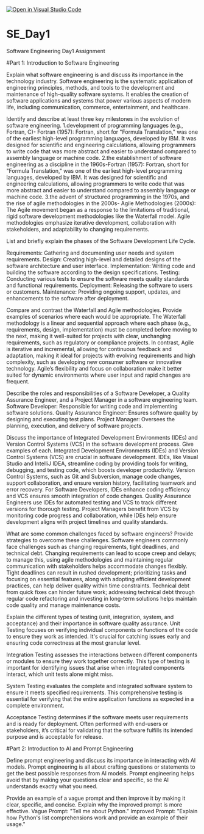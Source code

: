 [![Open in Visual Studio Code](https://classroom.github.com/assets/open-in-vscode-2e0aaae1b6195c2367325f4f02e2d04e9abb55f0b24a779b69b11b9e10269abc.svg)](https://classroom.github.com/online_ide?assignment_repo_id=15565808&assignment_repo_type=AssignmentRepo)
# SE_Day1
Software Engineering Day1 Assignment

#Part 1: Introduction to Software Engineering

Explain what software engineering is and discuss its importance in the technology industry.
Software engineering is the systematic application of engineering principles, methods, and tools to the development and maintenance of high-quality software systems. It enables the creation of software applications and systems that power various aspects of modern life, including communication, commerce, entertainment, and healthcare.
 

Identify and describe at least three key milestones in the evolution of software engineering.
1.development of programming languages (e.g., Fortran, C)- Fortran (1957): Fortran, short for "Formula Translation," was one of the earliest high-level programming languages, developed by IBM. It was designed for scientific and engineering calculations, allowing programmers to write code that was more abstract and easier to understand compared to assembly language or machine code. 
2.the establishment of software engineering as a discipline in the 1960s-Fortran (1957): Fortran, short for "Formula Translation," was one of the earliest high-level programming languages, developed by IBM. It was designed for scientific and engineering calculations, allowing programmers to write code that was more abstract and easier to understand compared to assembly language or machine code. 
3.the advent of structured programming in the 1970s, and the rise of agile methodologies in the 2000s-
Agile Methodologies (2000s): The Agile movement began as a response to the limitations of traditional, rigid software development methodologies like the Waterfall model. Agile methodologies emphasize iterative development, collaboration with stakeholders, and adaptability to changing requirements. 


List and briefly explain the phases of the Software Development Life Cycle.

Requirements: Gathering and documenting user needs and system requirements.
Design: Creating high-level and detailed designs of the software architecture and user interface.
 Implementation: Writing code and building the software according to the design specifications.
 Testing: Conducting various tests to ensure the software meets quality standards and functional requirements.
 Deployment: Releasing the software to users or customers.
 Maintenance: Providing ongoing support, updates, and enhancements to the software after deployment.

Compare and contrast the Waterfall and Agile methodologies. Provide examples of scenarios where each would be appropriate.
The Waterfall methodology is a linear and sequential approach where each phase (e.g., requirements, design, implementation) must be completed before moving to the next, making it well-suited for projects with clear, unchanging requirements, such as regulatory or compliance projects. In contrast, Agile is iterative and incremental, allowing for continuous feedback and adaptation, making it ideal for projects with evolving requirements and high complexity, such as developing new consumer software or innovative technology. Agile’s flexibility and focus on collaboration make it better suited for dynamic environments where user input and rapid changes are frequent.

Describe the roles and responsibilities of a Software Developer, a Quality Assurance Engineer, and a Project Manager in a software engineering team.
Software Developer: Responsible for writing code and implementing software solutions.
Quality Assurance Engineer: Ensures software quality by designing and executing test plans.
 Project Manager: Oversees the planning, execution, and delivery of software projects.


Discuss the importance of Integrated Development Environments (IDEs) and Version Control Systems (VCS) in the software development process. Give examples of each.
Integrated Development Environments (IDEs) and Version Control Systems (VCS) are crucial in software development. IDEs, like Visual Studio and IntelliJ IDEA, streamline coding by providing tools for writing, debugging, and testing code, which boosts developer productivity. Version Control Systems, such as Git and Subversion, manage code changes, support collaboration, and ensure version history, facilitating teamwork and error recovery.
For Software Developers, IDEs enhance coding efficiency and VCS ensures smooth integration of code changes. Quality Assurance Engineers use IDEs for automated testing and VCS to track different versions for thorough testing. Project Managers benefit from VCS by monitoring code progress and collaboration, while IDEs help ensure development aligns with project timelines and quality standards.

What are some common challenges faced by software engineers? Provide strategies to overcome these challenges.
Software engineers commonly face challenges such as changing requirements, tight deadlines, and technical debt. Changing requirements can lead to scope creep and delays; to manage this, using agile methodologies and maintaining regular communication with stakeholders helps accommodate changes flexibly. 
Tight deadlines can result in rushed development; prioritizing tasks and focusing on essential features, along with adopting efficient development practices, can help deliver quality within time constraints.
Technical debt from quick fixes can hinder future work; addressing technical debt through regular code refactoring and investing in long-term solutions helps maintain code quality and manage maintenance costs.

Explain the different types of testing (unit, integration, system, and acceptance) and their importance in software quality assurance.
Unit Testing focuses on verifying individual components or functions of the code to ensure they work as intended. It's crucial for catching issues early and ensuring code correctness at the most granular level.

Integration Testing assesses the interactions between different components or modules to ensure they work together correctly. This type of testing is important for identifying issues that arise when integrated components interact, which unit tests alone might miss.

System Testing evaluates the complete and integrated software system to ensure it meets specified requirements. This comprehensive testing is essential for verifying that the entire application functions as expected in a complete environment.

Acceptance Testing determines if the software meets user requirements and is ready for deployment. Often performed with end-users or stakeholders, it’s critical for validating that the software fulfills its intended purpose and is acceptable for release.

#Part 2: Introduction to AI and Prompt Engineering


Define prompt engineering and discuss its importance in interacting with AI models.
Prompt engineering is all about crafting questions or statements to get the best possible responses from AI models. Prompt engineering helps avoid that by making your questions clear and specific, so the AI understands exactly what you need.

Provide an example of a vague prompt and then improve it by making it clear, specific, and concise. Explain why the improved prompt is more effective.
Vague Prompt:
"Tell me about Python."
Improved Prompt:
"Explain how Python's list comprehensions work and provide an example of their usage."
